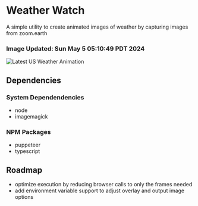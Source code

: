 # Weather Watch

A simple utility to create animated images of weather by capturing images from zoom.earth

### Image Updated: Sun May  5 05:10:49 PDT 2024

![Latest US Weather Animation](animations/2024-05-05.webp)

## Dependencies
### System Dependendencies
* node
* imagemagick
### NPM Packages
* puppeteer
* typescript

## Roadmap
* optimize execution by reducing browser calls to only the frames needed
* add environment variable support to adjust overlay and output image options
